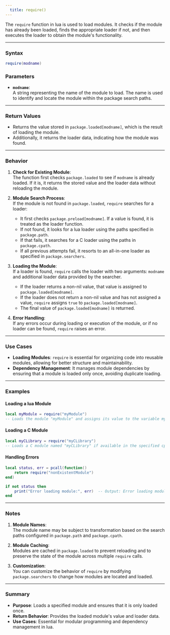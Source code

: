 ```yaml
---
  title: require()
---
```


The `require` function in lua is used to load modules. It checks if the module has already been loaded, finds the appropriate loader if not, and then executes the loader to obtain the module's functionality.

---

### Syntax  
```lua
require(modname)
```

### Parameters  

- **`modname`**:  
  A string representing the name of the module to load. The name is used to identify and locate the module within the package search paths.

---

### Return Values  

- Returns the value stored in `package.loaded[modname]`, which is the result of loading the module.  
- Additionally, it returns the loader data, indicating how the module was found.

---

### Behavior  

1. **Check for Existing Module**:  
   The function first checks `package.loaded` to see if `modname` is already loaded. If it is, it returns the stored value and the loader data without reloading the module.  

2. **Module Search Process**:  
   If the module is not found in `package.loaded`, `require` searches for a loader:
   - It first checks `package.preload[modname]`. If a value is found, it is treated as the loader function.
   - If not found, it looks for a lua loader using the paths specified in `package.path`.
   - If that fails, it searches for a C loader using the paths in `package.cpath`.
   - If all previous attempts fail, it resorts to an all-in-one loader as specified in `package.searchers`.

3. **Loading the Module**:  
   If a loader is found, `require` calls the loader with two arguments: `modname` and additional loader data provided by the searcher.  
   - If the loader returns a non-nil value, that value is assigned to `package.loaded[modname]`.  
   - If the loader does not return a non-nil value and has not assigned a value, `require` assigns `true` to `package.loaded[modname]`.  
   - The final value of `package.loaded[modname]` is returned.

4. **Error Handling**:  
   If any errors occur during loading or execution of the module, or if no loader can be found, `require` raises an error.

---

### Use Cases  

- **Loading Modules**: `require` is essential for organizing code into reusable modules, allowing for better structure and maintainability.  
- **Dependency Management**: It manages module dependencies by ensuring that a module is loaded only once, avoiding duplicate loading.

---

### Examples  

#### Loading a lua Module  
```lua
local myModule = require("myModule")  
-- Loads the module "myModule" and assigns its value to the variable myModule.
```

#### Loading a C Module  
```lua
local myCLibrary = require("myCLibrary")  
-- Loads a C module named "myCLibrary" if available in the specified cpath.
```

#### Handling Errors  
```lua
local status, err = pcall(function()
    return require("nonExistentModule")
end)

if not status then
    print("Error loading module:", err)  -- Output: Error loading module: [error message]
end
```

---

### Notes  

1. **Module Names**:  
   The module name may be subject to transformation based on the search paths configured in `package.path` and `package.cpath`.  

2. **Module Caching**:  
   Modules are cached in `package.loaded` to prevent reloading and to preserve the state of the module across multiple `require` calls.

3. **Customization**:  
   You can customize the behavior of `require` by modifying `package.searchers` to change how modules are located and loaded.

---

### Summary  

- **Purpose**: Loads a specified module and ensures that it is only loaded once.  
- **Return Behavior**: Provides the loaded module's value and loader data.  
- **Use Cases**: Essential for modular programming and dependency management in lua.
